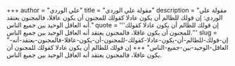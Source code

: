 +++
author = "علي الوردي"
title = "مقولة علي الوردي"
description = "مقولة علي الوردي: إن قولك للظالم أن يكون عادلا كقولك للمجنون أن يكون عاقلا، فالمجنون يعتقد أنه العاقل الوحيد بين جميع الناس."
quote = '''إن قولك للظالم أن يكون عادلا كقولك للمجنون أن يكون عاقلا، فالمجنون يعتقد أنه العاقل الوحيد بين جميع الناس.''' 
slug = "إن-قولك-للظالم-أن-يكون-عادلا-كقولك-للمجنون-أن-يكون-عاقلا-فالمجنون-يعتقد-أنه-العاقل-الوحيد-بين-جميع-الناس"
+++
إن قولك للظالم أن يكون عادلا كقولك للمجنون أن يكون عاقلا، فالمجنون يعتقد أنه العاقل الوحيد بين جميع الناس.
